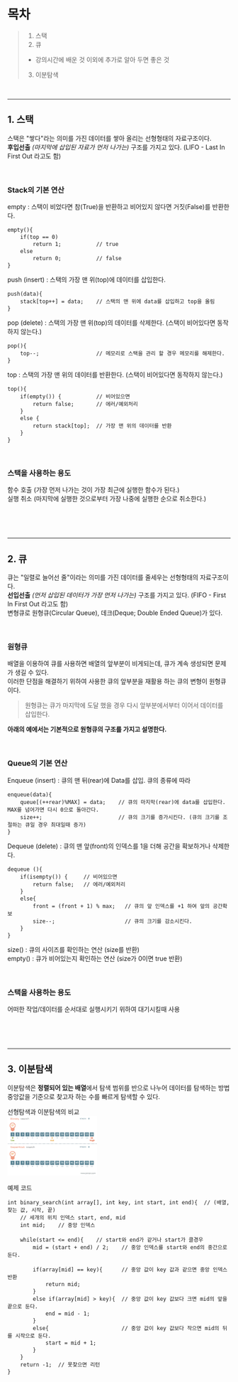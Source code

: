 # 목차
> 1. 스택
> 2. 큐
> + 강의시간에 배운 것 이외에 추가로 알아 두면 좋은 것
> 3. 이분탐색

<br/>

- - -
## 1. 스택

스택은 "쌓다"라는 의미를 가진 데이터를 쌓아 올리는 선형형태의 자료구조이다.   
**후입선출** *(마지막에 삽입된 자료가 먼저 나가는)* 구조를 가지고 있다. (LIFO - Last In First Out 라고도 함)

<br/>

### Stack의 기본 연산

empty : 스택이 비었다면 참(True)을 반환하고 비어있지 않다면 거짓(False)를 반환한다.   
```
empty(){
    if(top == 0)
        return 1;           // true
    else
        return 0;           // false
}
```

push (insert) : 스택의 가장 맨 위(top)에 데이터를 삽입한다.   
```
push(data){
    stack[top++] = data;    // 스택의 맨 위에 data를 삽입하고 top을 올림 
}
```

pop (delete) : 스택의 가장 맨 위(top)의 데이터를 삭제한다. (스택이 비어있다면 동작하지 않는다.)    
```
pop(){
    top--;                  // 메모리로 스택을 관리 할 경우 메모리를 해제한다.  
}
```

top : 스택의 가장 맨 위의 데이터를 반환한다. (스택이 비어있다면 동작하지 않는다.)
```
top(){
    if(empty()) {           // 비어있으면
        return false;       // 에러/예외처리
    }
    else {
        return stack[top];  // 가장 맨 위의 데이터를 반환
    }  
}
```

<br/>

### 스택을 사용하는 용도
함수 호출 (가장 먼저 나가는 것이 가장 최근에 실행한 함수가 된다.)    
실행 취소 (마지막에 실행한 것으로부터 가장 나중에 실행한 순으로 취소한다.)    

<br/><br/><br/>

- - - 
## 2. 큐

큐는 "일렬로 늘어선 줄"이라는 의미를 가진 데이터를 줄세우는 선형형태의 자료구조이다.   
**선입선출** *(먼저 삽입된 데이터가 가장 먼저 나가는)* 구조를 가지고 있다. (FIFO - First In First Out 라고도 함)   
변형큐로 원형큐(Circular Queue), 데크(Deque; Double Ended Queue)가 있다.

<br/>

### 원형큐

배열을 이용하여 큐를 사용하면 배열의 앞부분이 비게되는데, 큐가 계속 생성되면 문제가 생길 수 있다.   
이러한 단점을 해결하기 위하여 사용한 큐의 앞부분을 재활용 하는 큐의 변형이 원형큐이다.   

> 원형큐는 큐가 마지막에 도달 했을 경우 다시 앞부분에서부터 이어서 데이터를 삽입한다. 

**아래의 예에서는 기본적으로 원형큐의 구조를 가지고 설명한다.**

<br/>

### Queue의 기본 연산
Enqueue (insert) : 큐의 맨 뒤(rear)에 Data를 삽입. 큐의 종류에 따라 
```
enqueue(data){
    queue[(++rear)%MAX] = data;    // 큐의 마지막(rear)에 data를 삽입한다. MAX를 넘어가면 다시 0으로 돌아간다.
    size++;                        // 큐의 크기를 증가시킨다. (큐의 크기를 조절하는 큐일 경우 최대일때 증가)
}
```

Dequeue (delete) : 큐의 맨 앞(front)의 인덱스를 1을 더해 공간을 확보하거나 삭제한다.
```
dequeue (){
    if(isempty()) {     // 비어있으면
        return false;   // 에러/예외처리
    }
    else{
        front = (front + 1) % max;   // 큐의 앞 인덱스를 +1 하여 앞의 공간확보
        size--;                      // 큐의 크기를 감소시킨다.
    }
}
```
 
size() : 큐의 사이즈를 확인하는 연산 (size를 반환)   
empty() : 큐가 비어있는지 확인하는 연산 (size가 0이면 true 반환)   

<br/>

### 스택을 사용하는 용도
어떠한 작업/데이터를 순서대로 실행시키기 위하여 대기시킬때 사용

<br/><br/><br/>

- - - 
## 3. 이분탐색

이분탐색은 **정렬되어 있는 배열**에서 탐색 범위를 반으로 나누어 데이터를 탐색하는 방법   
중앙값을 기준으로 찾고자 하는 수를 빠르게 탐색할 수 있다.   

선형탐색과 이분탐색의 비교   
<img src="./_img/binary_and_sequential_search.gif" width="40%" height="40%" title="binarysearch" alt="binarysearch"></img>   

예제 코드
```
int binary_search(int array[], int key, int start, int end){  // (배열, 찾는 값, 시작, 끝)
    // 세개의 위치 인덱스 start, end, mid
    int mid;    // 중앙 인덱스

    while(start <= end){    // start와 end가 같거나 start가 클경우
        mid = (start + end) / 2;    // 중앙 인덱스를 start와 end의 중간으로 둔다.

        if(array[mid] == key){      // 중앙 값이 key 값과 같으면 중앙 인덱스 반환
            return mid;
        }
        else if(array[mid] > key){  // 중앙 값이 key 값보다 크면 mid의 앞을 끝으로 둔다.
            end = mid - 1;
        }
        else{                       // 중앙 값이 key 값보다 작으면 mid의 뒤를 시작으로 둔다.
            start = mid + 1;
        }
    }
    return -1;  // 못찾으면 리턴
}
```


<br/><br/><br/>
